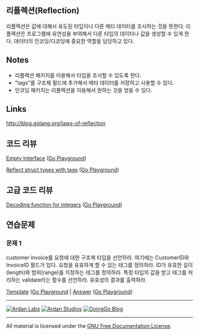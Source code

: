 ## 리플렉션(Reflection)

리플렉션은 값에 대해서 유도된 타입이나 다른 메타 데이터를 조사하는 것을 뜻한다. 리플렉션은 프로그램에 유연성을 부여해서 다른 타입의 데이터나 값을 생성할 수 있게 한다. 데이터의 인코딩/디코딩에 중요한 역할을 담당하고 있다.

## Notes

* 리플렉션 패키지를 이용해서 타입을 조사할 수 있도록 한다.
* "tags"를 구조체 필드에 추가해서 메타 데이터를 저장하고 사용할 수 있다.
* 인코딩 패키지는 리플렉션을 이용해서 원하는 것을 얻을 수 있다.

## Links

http://blog.golang.org/laws-of-reflection

## 코드 리뷰

[Empty Interface](example1/example1.go) ([Go Playground](http://play.golang.org/p/OSeD9F_P46))

[Reflect struct types with tags](example2/example2.go) ([Go Playground](http://play.golang.org/p/y0WyYezH05))

## 고급 코드 리뷰

[Decoding function for integers](example3/example3.go) ([Go Playground](http://play.golang.org/p/bWQ6hiVECQ))

## 연습문제

### 문제 1
customer invoice를 요청에 대한 구조체 타입을 선언하라. 여기에는 CustomerID와 InvoiceID 필드가 있다. 요청을 유효하게 할 수 있는 테그를 정의하라. ID가 유효한 길이(length)와 범위(range)를 지정하는 테그를 정의하라. 특정 타입의 값을 받고 테그를 처리하는 validate라는 함수를 선언하라. 유효성의 결과를 출력하라.

[Template](exercises/template1/template1.go) ([Go Playground](http://play.golang.org/p/lgMQHWpZul) | 
[Answer](exercises/exercise1/exercise1.go) ([Go Playground](http://play.golang.org/p/xy-wyPrsjz))

___
[![Ardan Labs](../00-slides/images/ggt_logo.png)](http://www.ardanlabs.com)
[![Ardan Studios](../00-slides/images/ardan_logo.png)](http://www.ardanstudios.com)
[![GoingGo Blog](../00-slides/images/ggb_logo.png)](http://www.goinggo.net)
___
All material is licensed under the [GNU Free Documentation License](https://github.com/ArdanStudios/gotraining/blob/master/LICENSE).